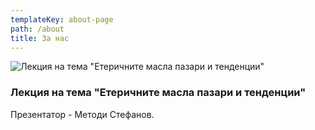 ```yaml
---
templateKey: about-page
path: /about
title: За нас
---
```

![Лекция на тема "Етеричните масла пазари и тенденции" ](/img/16681683_10212082323472496_4071546975585500354_n.jpg)

### Лекция на тема "Етеричните масла пазари и тенденции"

Презентатор - Методи Стефанов.